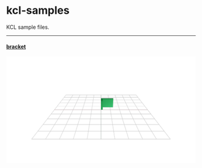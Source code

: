 # kcl-samples
KCL sample files.

---
#### [bracket](STEP-output-of-samples/bracket.step)
![bracket](screenshots-of-samples/bracket.png)
